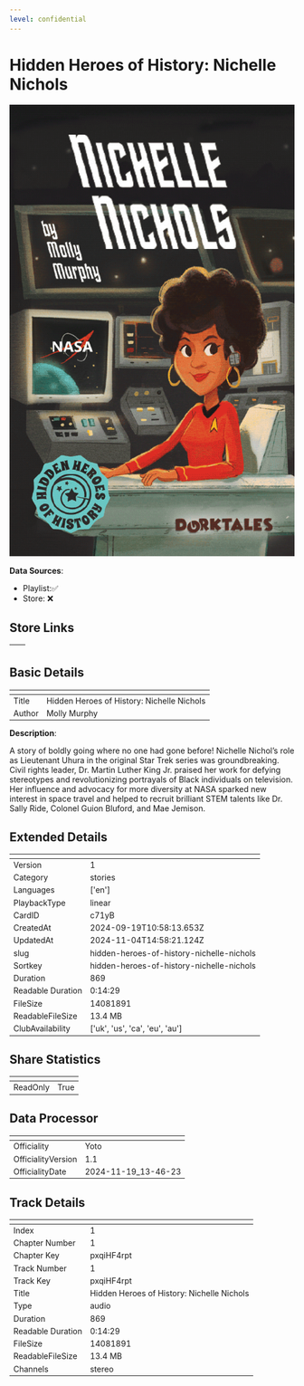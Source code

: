 ```yaml
---
level: confidential
---
```

# Hidden Heroes of History: Nichelle Nichols

![card_[c71yB].png](../../img/cards/card_[c71yB].png)

**Data Sources**: 

- Playlist:✅
- Store: ❌


## Store Links

| <!-- --> | <!-- --> |
| - | - |


## Basic Details

| <!-- --> | <!-- --> |
| - | - |
| Title | Hidden Heroes of History: Nichelle Nichols |
| Author | Molly Murphy |

**Description**:

A story of boldly going where no one had gone before! Nichelle Nichol’s role as Lieutenant Uhura in the original Star Trek series was groundbreaking. Civil rights leader, Dr. Martin Luther King Jr. praised her work for defying stereotypes and revolutionizing portrayals of Black individuals on television. Her influence and advocacy for more diversity at NASA sparked new interest in space travel and helped to recruit brilliant STEM talents like Dr. Sally Ride, Colonel Guion Bluford, and Mae Jemison.


## Extended Details

| <!-- --> | <!-- --> |
| - | - |
| Version | 1 |
| Category | stories |
| Languages | ['en'] |
| PlaybackType | linear |
| CardID | c71yB |
| CreatedAt | 2024-09-19T10:58:13.653Z |
| UpdatedAt | 2024-11-04T14:58:21.124Z |
| slug | hidden-heroes-of-history-nichelle-nichols |
| Sortkey | hidden-heroes-of-history-nichelle-nichols |
| Duration | 869 |
| Readable Duration | 0:14:29 |
| FileSize | 14081891 |
| ReadableFileSize | 13.4 MB |
| ClubAvailability | ['uk', 'us', 'ca', 'eu', 'au'] |


## Share Statistics

| <!-- --> | <!-- --> |
| - | - |
| ReadOnly | True |


## Data Processor

| <!-- --> | <!-- --> |
| - | - |
| Officiality | Yoto
| OfficialityVersion | 1.1
| OfficialityDate | 2024-11-19_13-46-23


## Track Details

| <!-- --> | <!-- --> |
| - | - |
| Index | 1 |
| Chapter Number | 1 |
| Chapter Key | pxqiHF4rpt |
| Track Number | 1 |
| Track Key | pxqiHF4rpt |
| Title | Hidden Heroes of History: Nichelle Nichols |
| Type | audio |
| Duration | 869 |
| Readable Duration | 0:14:29 |
| FileSize | 14081891 |
| ReadableFileSize | 13.4 MB |
| Channels | stereo |


